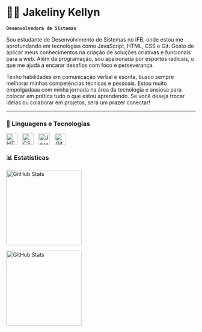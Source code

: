 # 👩‍💻 Jakeliny Kellyn

**`Desenvolvedora de Sistemas`**

Sou estudante de Desenvolvimento de Sistemas no IFB, onde estou me aprofundando em tecnologias como JavaScript, HTML, CSS e Git. Gosto de aplicar meus conhecimentos na criação de soluções criativas e funcionais para a web. Além da programação, sou apaixonada por esportes radicais, o que me ajuda a encarar desafios com foco e perseverança.

Tenho habilidades em comunicação verbal e escrita, busco sempre melhorar minhas competências técnicas e pessoais. Estou muito empolgadaaa com minha jornada na área da tecnologia e ansiosa para colocar em prática tudo o que estou aprendendo. Se você deseja trocar ideias ou colaborar em projetos, será um prazer conectar!

---

### 🤖 Linguagens e Tecnologias

<img 
    align="left" 
    alt="HTML"
    title="HTML" 
    width="30px" 
    style="padding-right: 10px;" 
    src="https://cdn.jsdelivr.net/gh/devicons/devicon@latest/icons/html5/html5-original.svg" 
/>
<img 
    align="left" 
    alt="CSS" 
    title="CSS"
    width="30px" 
    style="padding-right: 10px;" 
    src="https://cdn.jsdelivr.net/gh/devicons/devicon@latest/icons/css3/css3-original.svg" 
/>
<img 
    align="left" 
    alt="JavaScript" 
    title="JavaScript"
    width="30px" 
    style="padding-right: 10px;" 
    src="https://cdn.jsdelivr.net/gh/devicons/devicon@latest/icons/javascript/javascript-original.svg" 
/>
<img 
    alt="Git" 
    title="Git"
    width="30px" 
    style="padding-right: 10px;" 
    src="https://cdn.jsdelivr.net/gh/devicons/devicon@latest/icons/git/git-original.svg" 
/>

### 📊 Estatísticas

  <img 
    alt="GitHub Stats" 
    height="200" 
    src="https://github-readme-stats.vercel.app/api?username=Jakelinykellyn&show_icons=true&theme=tokyonight&include_all_commits=true&locale=pt-br" 
  />

<img 
      alt="GitHub Stats" 
      height="200"
      src="https://github-readme-stats.vercel.app/api/top-langs/?username=jakelinykellyn&theme=tokyonight&layout=compact&custom_title=Tecnologias&langs_count=9" 
  />
  
